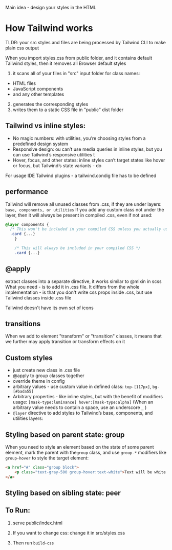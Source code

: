 Main idea - design your styles in the HTML

# How Tailwind works
TLDR: your src styles and files are being processed by Tailwind CLI to make plain css output

When you import styles.css from public folder, and it contains default Tailwind styles,
then it removes all Browser default styles

1. it scans all of your files in "src" input folder for class names:
- HTML files
- JavaScript components
- and any other templates 
2. generates the corresponding styles
3. writes them to a static CSS file in "public" dist folder

## Tailwind vs inline styles:
- No magic numbers: with utilities, you’re choosing styles from a predefined design system
- Responsive design: ou can’t use media queries in inline styles, but you can use Tailwind’s responsive utilities t
- Hover, focus, and other states: inline styles can’t target states like hover or focus, but Tailwind’s state variants - do 


For usage IDE Tailwind plugins - a tailwind.condig file has to be defined

## performance
Tailwind will remove all unused classes from .css, if they are under layers: `base, components, or utilities`
If you add any custom class not under the layer, then it will always be present in compiled .css, even if not used:
```css
@layer components {
  /* This won't be included in your compiled CSS unless you actually use it */
  .card {...}
    }

    /* This will always be included in your compiled CSS */
    .card {...}
```

## @apply
extract classes into a separate directive, it works similar to @mixin in scss
What you need - is to add it in .css file. 
It differs from the whole implementation - is that you don't write css props inside .css, but use Tailwind classes inside .css file


Tailwind doesn't have its own set of icons

## transitions
When we add to element "transform" or "transition" classes, it means that we further may apply transition or transform effects on it

## Custom styles
- just create new class in .css file
- @apply to group classes together
- override theme in config
- arbitrary values - use custom value in defined class: `top-[117px]`, `bg-[#bada55]`
- Arbitrary properties - like inline styles, but with the benefit of modifiers usage: `[mask-type:luminance] hover:[mask-type:alpha]`
  (When an arbitrary value needs to contain a space, use an underscore `_` )
- `@layer` directive to add styles to Tailwind’s base, components, and utilities layers:

## Styling based on parent state: group
When you need to style an element based on the state of some parent element,
mark the parent with the`group` class, and use `group-*` modifiers like `group-hover` to style the target element:

```html
<a href="#" class="group block">
    <p class="text-gray-500 group-hover:text-white">Text will be white on parent link hovered</p>
</a>
```

## Styling based on sibling state: peer

## To Run:
1. serve public/index.html

2. If you want to change css: change it in src/styles.css
3. Then run `build-css`
